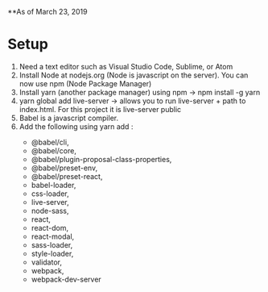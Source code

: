 
**As of March 23, 2019
# Setup
1.  Need a text editor such as Visual Studio Code, Sublime, or Atom
2.  Install Node at nodejs.org (Node is javascript on the server).  You can now use npm (Node Package Manager)
3.  Install yarn (another package manager) using npm &rarr; npm install -g yarn
4.  yarn global add live-server &rarr; allows you to run live-server + path to index.html.  For this project it is live-server public
5.  Babel is a javascript compiler.
6.  Add the following using yarn add <package>:  
    * @babel/cli,
    * @babel/core,
    * @babel/plugin-proposal-class-properties,
    * @babel/preset-env,
    * @babel/preset-react,
    * babel-loader,
    * css-loader,
    * live-server,
    * node-sass,
    * react,
    * react-dom,
    * react-modal,
    * sass-loader,
    * style-loader,
    * validator,
    * webpack,
    * webpack-dev-server
